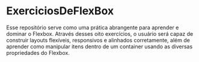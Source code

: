 # ExerciciosDeFlexBox
Esse repositório serve como uma prática abrangente para aprender e dominar o Flexbox. Através desses oito exercícios, o usuário será capaz de construir layouts flexíveis, responsivos e alinhados corretamente, além de aprender como manipular itens dentro de um container usando as diversas propriedades do Flexbox.
